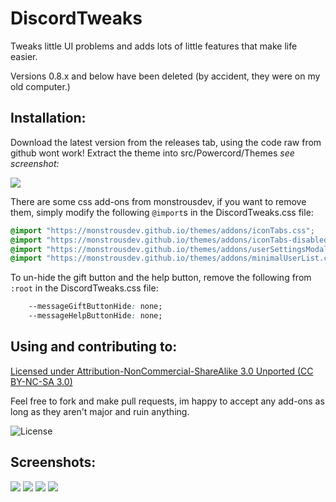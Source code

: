 # DiscordTweaks
Tweaks little UI problems and adds lots of little features that make life easier.

Versions 0.8.x and below have been deleted (by accident, they were on my old computer.)

## Installation:

Download the latest version from the releases tab, using the code raw from github wont work!
Extract the theme into src/Powercord/Themes *see screenshot:*

![](https://media.discordapp.net/attachments/695592374021390376/713752904971845642/unknown.png)

There are some css add-ons from monstrousdev, if you want to remove them, simply modify the following `@import`s in
the DiscordTweaks.css file:

```css
@import "https://monstrousdev.github.io/themes/addons/iconTabs.css";
@import "https://monstrousdev.github.io/themes/addons/iconTabs-disabledGames.css";
@import "https://monstrousdev.github.io/themes/addons/userSettingsModal.css";
@import "https://monstrousdev.github.io/themes/addons/minimalUserList.css";
```

To un-hide the gift button and the help button, remove the following from `:root` in the DiscordTweaks.css file:

```css
    --messageGiftButtonHide: none;
    --messageHelpButtonHide: none;
```

## Using and contributing to:

[Licensed under Attribution-NonCommercial-ShareAlike 3.0 Unported (CC BY-NC-SA 3.0)](https://creativecommons.org/licenses/by-nc-sa/3.0/)

Feel free to fork and make pull requests, im happy to accept any add-ons as long as they aren't major and ruin anything.


![License](https://image.prntscr.com/image/y_uiNcjTRMyCeAWRt5VNEw.png)

## Screenshots:
![](https://cdn.discordapp.com/attachments/713312122179813386/713749610434134142/unknown.png)
![](https://image.prntscr.com/image/-yy2AklzTiO0oJrKtlmxlw.png)
![](https://media.discordapp.net/attachments/539444185262981120/713714620526886923/unknown.png)
![](https://cdn.discordapp.com/attachments/692467048705687666/713752370122850324/unknown.png)